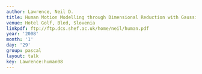 ```yaml
---
author: Lawrence, Neil D.
title: Human Motion Modelling through Dimensional Reduction with Gaussian Processes
venue: Hotel Golf, Bled, Slovenia
linkpdf: ftp://ftp.dcs.shef.ac.uk/home/neil/human.pdf
year: '2008'
month: '1'
day: '29'
group: pascal
layout: talk
key: Lawrence:human08
---
```

